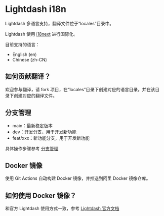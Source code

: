 # Lightdash i18n

Lightdash 多语言支持，翻译文件位于“locales”目录中。

Lightdash 使用 [i18next](https://www.i18next.com/) 进行国际化。

目前支持的语言：

- English (en)
- Chinese (zh-CN)

## 如何贡献翻译？

欢迎参与翻译，请 fork 项目，在“locales”目录下创建对应的语言目录，并在该目录下创建对应的翻译文件。

## 分支管理

- main：最新稳定版本
- dev：开发分支，用于开发新功能
- feat/xxx：新功能分支，用于开发新功能

具体操作步骤参考 [分支管理](/docs/branch-manage.md)

## Docker 镜像

使用 Git Actions 自动构建 Docker 镜像，并推送到阿里 Docker 镜像仓库。

## 如何使用 Docker 镜像？

和官方 Lightdash 使用方式一致，参考 [Lightdash 官方文档](https://docs.lightdash.com)
